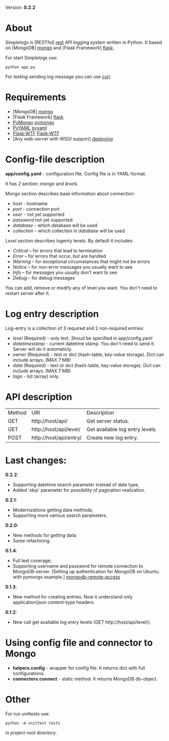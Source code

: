 Version: __0.2.2__

About
=====
Simplelogs is [RESTful] [rest] API logging system written in Python. It based on [MongoDB] [mongo] and [Flask Framework] [flask].

For start Simplelogs use:

    python app.py

For testing sending log message you can use [curl].

Requirements
============
  * [MongoDB] [mongo]
  * [Flask Framework] [flask]
  * [PyMongo] [pymongo]
  * [PyYAML] [pyyaml]
  * [Flask-WTF] [Flask-WTF]
  * [Any web-server with WSGI support] [deploying]

Config-file description
=======================
__app/config.yaml__ - configuration file. Config file is in YAML-format.

It has 2 section: _mongo_ and _levels_.

Mongo section describes base information about connection:

  * _host_ - hostname
  * _port_ - connection port
  * _user_ - not yet supported
  * _password_ not yet supported
  * _database_ - which database will be used
  * _collection_ - which collection in _database_ will be used

_Level_ section describes logenty levels. By default it includes:

  * _Critical_ – for errors that lead to termination
  * _Error_ – for errors that occur, but are handled
  * _Warning_ – for exceptional circumstances that might not be errors
  * _Notice_ – for non-error messages you usually want to see
  * _Info_ – for messages you usually don’t want to see
  * _Debug_ – for debug messages
  
You can add, remove or modify any of level you want. You don't need to restart server after it. 

Log entry description
=====================
Log-entry is a collection of 3 required and 2 non-required entries:

  * _level_ (Required) - only text. Shoud be specified in app/config.yaml
  * _datetimestamp_ - current datetime stamp. You don't need to send it. Server will do it automaticly.
  * _owner_ (Required) - text or dict (hash-table, key-value storage). Dict can include arrays. (MAX 7 MB)
  * _data_ (Required) - text or dict (hash-table, key-value storage). Dict can include arrays. (MAX 7 MB)
  * _tags_ - list (array) only.

API description
===============
<table>
    <tr>
        <td>Method</td>
        <td>URI</td>
        <td>Description</td>
    </tr>
    <tr>
        <td>GET</td>
        <td>http://host/api/</td>
        <td>Get server status.</td>
    </tr>
    <tr>
            <td>GET</td>
            <td>http://host/api/level/</td>
            <td>Get avaliable log entry levels.</td>
    </tr>
    <tr>
        <td>POST</td>
        <td>http://host/api/entry/</td>
        <td>Create new log entry.</td>
    </tr>
</table>

Last changes:
============

__0.2.2__:

  * Supporting datetime search parameter instead of date type,
  * Added 'skip' parameter for possibility of pagination realization.

__0.2.1__:

  * Modernizations getting data methods;
  * Supporting more various search parameters.

__0.2.0__:

  * New methods for getting data;
  * Some refactoring.

__0.1.4__:

  * Full test coverage;
  * Supporting username and password for remote connection to MongoDB-server. [Setting up authentication for MongoDB on Ubuntu with pymongo example.] [mongodb-remote-access]

__0.1.3__:

  * New method for creating entries. Now it understand only application/json content-type headers.

__0.1.2__:

  * New call get avaliable log entry levels (GET http://host/api/level/).


Using config file and connector to Mongo
========================================
  * __helpers.config__ - wrapper for config file. It returns dict with full configurations.
  * __connectors.connect__ - static method. It returns  MongoDB db-object.

Other
=====
For run unittests use:

    python -m unittest tests

in project-root directory.

[mongodb-remote-access]: https://github.com/SkyFox/simplelogs/wiki/Setting-up-authentication-for-MongoDB-on-Ubuntu-with-pymongo-example
[mongo]: http://www.mongodb.org/
[flask]: http://flask.pocoo.org/
[rest]: http://en.wikipedia.org/wiki/Representational_state_transfer
[pymongo]: http://api.mongodb.org/python/current/
[pyyaml]: http://pyyaml.org/
[Flask-WTF]: http://packages.python.org/Flask-WTF/
[deploying]: http://flask.pocoo.org/docs/deploying/
[curl]: http://en.wikipedia.org/wiki/CURL
